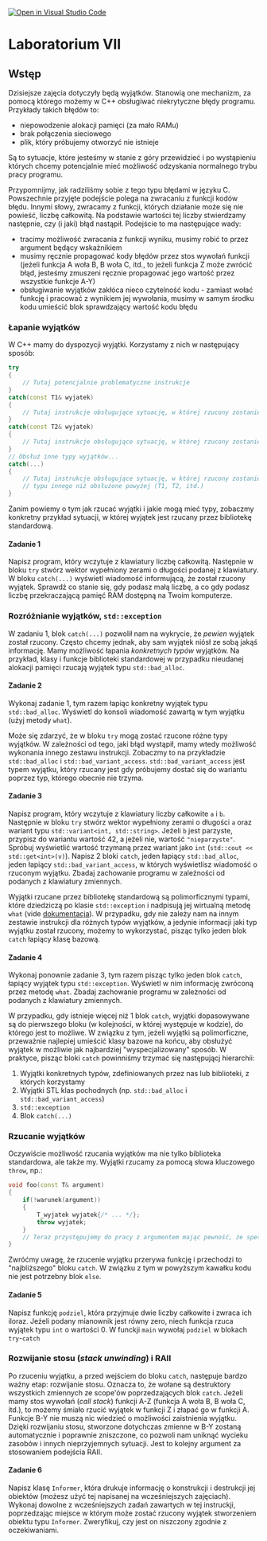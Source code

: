[![Open in Visual Studio Code](https://classroom.github.com/assets/open-in-vscode-f059dc9a6f8d3a56e377f745f24479a46679e63a5d9fe6f495e02850cd0d8118.svg)](https://classroom.github.com/online_ide?assignment_repo_id=6725632&assignment_repo_type=AssignmentRepo)
# Laboratorium VII
## Wstęp
Dzisiejsze zajęcia dotyczyły będą wyjątków.
Stanowią one mechanizm, za pomocą którego możemy w C++ obsługiwać niekrytyczne błędy programu.
Przykłady takich błędów to:
- niepowodzenie alokacji pamięci (za mało RAMu)
- brak połączenia sieciowego
- plik, który próbujemy otworzyć nie istnieje

Są to sytuacje, które jesteśmy w stanie z góry przewidzieć i po wystąpieniu których chcemy potencjalnie mieć możliwość odzyskania normalnego trybu pracy programu.

Przypomnijmy, jak radziliśmy sobie z tego typu błędami w języku C.
Powszechnie przyjęte podejście polega na zwracaniu z funkcji kodów błędu.
Innymi słowy, zwracamy z funkcji, których działanie może się nie powieść, liczbę całkowitą.
Na podstawie wartości tej liczby stwierdzamy następnie, czy (i jaki) błąd nastąpił.
Podejście to ma następujące wady:
- tracimy możliwość zwracania z funkcji wyniku, musimy robić to przez argument będący wskaźnikiem
- musimy ręcznie propagować kody błędów przez stos wywołań funkcji (jeżeli funkcja A woła B, B woła C, itd., to jeżeli funkcja Z może zwrócić błąd, jesteśmy zmuszeni ręcznie propagować jego wartość przez wszystkie funkcje A-Y)
- obsługiwanie wyjątków zakłóca nieco czytelność kodu - zamiast wołać funkcję i pracować z wynikiem jej wywołania, musimy w samym środku kodu umieścić blok sprawdzający wartość kodu błędu

### Łapanie wyjątków
W C++ mamy do dyspozycji wyjątki.
Korzystamy z nich w następujący sposób:
```C++
try
{
    // Tutaj potencjalnie problematyczne instrukcje
}
catch(const T1& wyjatek)
{
    // Tutaj instrukcje obsługujące sytuację, w której rzucony zostanie wyjątek typu T1
}
catch(const T2& wyjatek)
{
    // Tutaj instrukcje obsługujące sytuację, w której rzucony zostanie wyjątek typu T2
}
// Obsłuż inne typy wyjątków...
catch(...)
{
    // Tutaj instrukcje obsługujące sytuację, w której rzucony zostanie wyjątek
    // typu innego niż obsłużone powyżej (T1, T2, itd.)
}
```
Zanim powiemy o tym jak rzucać wyjątki i jakie mogą mieć typy, zobaczmy konkretny przykład sytuacji, w której wyjątek jest rzucany przez bibliotekę standardową.

#### Zadanie 1
Napisz program, który wczytuje z klawiatury liczbę całkowitą.
Następnie w bloku `try` stwórz wektor wypełniony zerami o długości podanej z klawiatury.
W bloku `catch(...)` wyświetl wiadomość informującą, że został rzucony wyjątek.
Sprawdź co stanie się, gdy podasz małą liczbę, a co gdy podasz liczbę przekraczającą pamięć RAM dostępną na Twoim komputerze.

### Rozróżnianie wyjątków, `std::exception`
W zadaniu 1, blok `catch(...)` pozwolił nam na wykrycie, że *pewien* wyjątek został rzucony.
Często chcemy jednak, aby sam wyjątek niósł ze sobą jakąś informację.
Mamy możliwość łapania *konkretnych typów* wyjątków.
Na przykład, klasy i funkcje biblioteki standardowej w przypadku nieudanej alokacji pamięci rzucają wyjątek typu `std::bad_alloc`.

#### Zadanie 2
Wykonaj zadanie 1, tym razem łapiąc konkretny wyjątek typu `std::bad_alloc`.
Wyświetl do konsoli wiadomość zawartą w tym wyjątku (użyj metody `what`).

Może się zdarzyć, że w bloku `try` mogą zostać rzucone różne typy wyjątków.
W zależności od tego, jaki błąd wystąpił, mamy wtedy możliwość wykonania innego zestawu instrukcji.
Zobaczmy to na przykładzie `std::bad_alloc` i `std::bad_variant_access`.
`std::bad_variant_access` jest typem wyjątku, który rzucany jest gdy próbujemy dostać się do wariantu poprzez typ, którego obecnie nie trzyma.

#### Zadanie 3
Napisz program, który wczytuje z klawiatury liczby całkowite `a` i `b`.
Następnie w bloku `try` stwórz wektor wypełniony zerami o długości `a` oraz wariant typu `std::variant<int, std::string>`.
Jeżeli `b` jest parzyste, przypisz do wariantu wartość 42, a jeżeli nie, wartość `"nieparzyste"`.
Spróbuj wyświetlić wartość trzymaną przez wariant jako `int` (`std::cout << std::get<int>(v)`).
Napisz 2 bloki `catch`, jeden łapiący `std::bad_alloc`, jeden łapiący `std::bad_variant_access`, w których wyświetlisz wiadomość o rzuconym wyjątku.
Zbadaj zachowanie programu w zależności od podanych z klawiatury zmiennych.

Wyjątki rzucane przez bibliotekę standardową są polimorficznymi typami, które dziedziczą po klasie `std::exception` i nadpisują jej wirtualną metodę `what` (vide [dokumentacja](https://en.cppreference.com/w/cpp/error/exception)).
W przypadku, gdy nie zależy nam na innym zestawie instrukcji dla różnych typów wyjątków, a jedynie informacji jaki typ wyjątku został rzucony, możemy to wykorzystać, pisząc tylko jeden blok `catch` łapiący klasę bazową.

#### Zadanie 4
Wykonaj ponownie zadanie 3, tym razem pisząc tylko jeden blok `catch`, łapiący wyjątek typu `std::exception`.
Wyświetl w nim informację zwróconą przez metodę `what`.
Zbadaj zachowanie programu w zależności od podanych z klawiatury zmiennych.

W przypadku, gdy istnieje więcej niż 1 blok `catch`, wyjątki dopasowywane są do pierwszego bloku (w kolejności, w której występuje w kodzie), do którego jest to możliwe.
W związku z tym, jeżeli wyjątki są polimorficzne, przeważnie najlepiej umieścić klasy bazowe na końcu, aby obsłużyć wyjątek w możliwie jak najbardziej "wyspecjalizowany" sposób.
W praktyce, pisząc bloki `catch` powinniśmy trzymać się następującj hierarchii:
1. Wyjątki konkretnych typów, zdefiniowanych przez nas lub biblioteki, z których korzystamy
2. Wyjątki STL klas pochodnych (np. `std::bad_alloc` i `std::bad_variant_access`)
3. `std::exception`
4. Blok `catch(...)`

### Rzucanie wyjątków
Oczywiście możliwość rzucania wyjątków ma nie tylko biblioteka standardowa, ale także my.
Wyjątki rzucamy za pomocą słowa kluczowego `throw`, np.:
```C++
void foo(const T& argument)
{
    if(!warunek(argument))
    {
        T_wyjatek wyjatek{/* ... */};
        throw wyjatek;
    }
    // Teraz przystępujemy do pracy z argumentem mając pewność, że spełnia postawiony warunek
}
```
Zwróćmy uwagę, że rzucenie wyjątku przerywa funkcję i przechodzi to "najbliższego" bloku `catch`.
W związku z tym w powyższym kawałku kodu nie jest potrzebny blok `else`.

#### Zadanie 5
Napisz funkcję `podziel`, która przyjmuje dwie liczby całkowite i zwraca ich iloraz.
Jeżeli podany mianownik jest równy zero, niech funkcja rzuca wyjątek typu `int` o wartości 0.
W funckji `main` wywołaj `podziel` w blokach `try`-`catch`

### Rozwijanie stosu (*stack unwinding*) i RAII
Po rzuceniu wyjątku, a przed wejściem do bloku `catch`, następuje bardzo ważny etap: rozwijanie stosu.
Oznacza to, że wołane są destruktory wszystkich zmiennych ze scope'ów poprzedzających blok `catch`.
Jeżeli mamy stos wywołań (*call stack*) funkcji A-Z (funkcja A woła B, B woła C, itd.), to możemy śmiało rzucić wyjątek w funkcji Z i złapać go w funkcji A.
Funkcje B-Y nie muszą nic wiedzieć o możliwości zaistnienia wyjątku.
Dzięki rozwijaniu stosu, stworzone dotychczas zmienne w B-Y zostaną automatycznie i poprawnie zniszczone, co pozwoli nam uniknąć wycieku zasobów i innych nieprzyjemnych sytuacji.
Jest to kolejny argument za stosowaniem podejścia RAII.

#### Zadanie 6
Napisz klasę `Informer`, która drukuje informację o konstrukcji i destrukcji jej obiektów (możesz użyć tej napisanej na wcześniejszych zajęciach).
Wykonaj dowolne z wcześniejszych zadań zawartych w tej instruckji, poprzedzając miejsce w którym może zostać rzucony wyjątek stworzeniem obiektu typu `Informer`.
Zweryfikuj, czy jest on niszczony zgodnie z oczekiwaniami.
